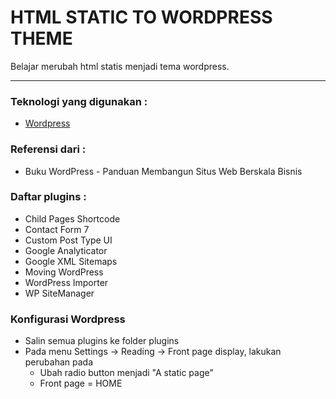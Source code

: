 HTML STATIC TO WORDPRESS THEME
==============================
Belajar merubah html statis menjadi tema wordpress.

---

### Teknologi yang digunakan :
* [Wordpress](https://wordpress.org/ "Wordpress.org")

### Referensi dari :
* Buku WordPress - Panduan Membangun Situs Web Berskala Bisnis

### Daftar plugins :
* Child Pages Shortcode
* Contact Form 7
* Custom Post Type UI
* Google Analyticator
* Google XML Sitemaps
* Moving WordPress
* WordPress Importer
* WP SiteManager

### Konfigurasi Wordpress
* Salin semua plugins ke folder plugins
* Pada menu Settings -> Reading -> Front page display, lakukan perubahan pada
	* Ubah radio button menjadi "A static page"
	* Front page = HOME